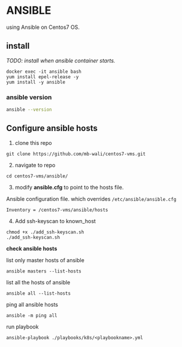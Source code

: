 
# ANSIBLE
using Ansible on Centos7 OS.

## install

*TODO: install when ansible container starts.*
```shell
docker exec -it ansible bash
yum install epel-release -y
yum install -y ansible
```

### ansible version
```bash
ansible --version
```

## Configure ansible hosts

1. clone this repo

```git
git clone https://github.com/mb-wali/centos7-vms.git
```

2. navigate to repo

```shell
cd centos7-vms/ansible/
```

3. modify **ansible.cfg** to point to the hosts file.

Ansible configuration file.
which overrides `/etc/ansible/ansible.cfg`

```
Inventory = /centos7-vms/ansible/hosts
```

4. Add ssh-keyscan to known_host
```shell
chmod +x ./add_ssh-keyscan.sh
./add_ssh-keyscan.sh
```

**check ansible hosts**

list only master hosts of ansible
```shell
ansible masters --list-hosts
```

list all the hosts of ansible
```shell
ansible all --list-hosts
```

ping all ansible hosts
```shell
ansible -m ping all
```

run playbook
```shell
ansible-playbook ./playbooks/k8s/<playbookname>.yml
```
